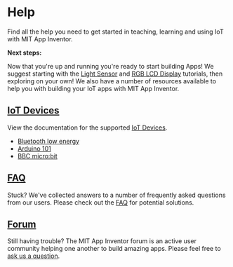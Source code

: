 # Help
Find all the help you need to get started in teaching, learning and using IoT with MIT App Inventor.

__Next steps:__

Now that you're up and running you're ready to start building Apps! We suggest starting with the
<a href="/assets/howtos/MIT_App_Inventor_IoT_Light_Sensor.pdf" target="_blank">Light Sensor</a>
and <a href="/assets/resources/MIT_App_Inventor_IoT_RgbLcd.pdf" target="_blank">RGB LCD Display</a>
tutorials, then exploring on your own! We also have a number of resources available to help you with building your IoT apps with MIT App Inventor.

## [IoT Devices](#/devices/devicesintro)
View the documentation for the supported [IoT Devices](#/devices/devicesintro).

*   [Bluetooth low energy](#/bluetoothle/bluetoothleintro)
*   [Arduino 101](#/arduino101/arduino101intro)
*   [BBC micro:bit](#/microbit/microbitintro)

## [FAQ](#/faq/faq)
Stuck? We've collected answers to a number of frequently asked questions from our users. Please check out the [FAQ](#/faq/faq) for potential solutions.

## <a href="https://groups.google.com/forum/#!forum/mitappinventortest" target="_blank">Forum</a>
Still having trouble? The MIT App Inventor forum is an active user community helping one another to build amazing apps. Please feel free to <a href="https://groups.google.com/forum/#!categories/mitappinventortest" target="_blank">ask us a question</a>.
